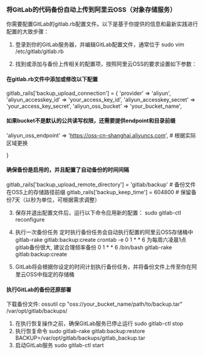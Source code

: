 ### 将GitLab的代码备份自动上传到阿里云OSS（对象存储服务）

你需要配置GitLab的gitlab.rb配置文件。以下是基于你提供的信息和最新实践进行配置的大致步骤：

1. 登录到你的GitLab服务器，并编辑GitLab配置文件，通常位于 sudo vim /etc/gitlab/gitlab.rb

2. 找到或添加与备份上传相关的配置项，按照阿里云OSS的要求设置如下参数：

#### 在gitlab.rb文件中添加或修改以下配置

gitlab_rails['backup_upload_connection'] = {
'provider' => 'aliyun',
'aliyun_accesskey_id' => 'your_access_key_id',
'aliyun_accesskey_secret' => 'your_access_key_secret',
'aliyun_oss_bucket' => 'your_bucket_name',

#### 如果bucket不是默认的公共读写权限，还需要提供endpoint和目录前缀
'aliyun_oss_endpoint' => 'https://oss-cn-shanghai.aliyuncs.com', # 根据实际区域更换

}

#### 确保备份是启用的，并且配置了自动备份的时间间隔
gitlab_rails['backup_upload_remote_directory'] =  'gitlab/backup' # 备份文件在OSS上的存储路径前缀
gitlab_rails['backup_keep_time'] = 604800 # 保留备份7天（以秒为单位，可根据需求调整）

3. 保存并退出配置文件后，运行以下命令应用新的配置：
   sudo gitlab-ctl reconfigure

4. 执行一次备份任务 定时执行备份任务会自动执行配置的阿里云OSS存储桶中
   gitlab-rake gitlab:backup:create
   crontab -e
   0 1 * * 6  为每周六凌晨1点 gitlab备份很大, 建议合理频率备份
   0 1 * * 6 /bin/bash gitlab-rake gitlab:backup:create

5. GitLab将会根据你设定的时间计划执行备份任务，并将备份文件上传至你在阿里云OSS中指定的存储桶  

#### 执行GitLab的备份还原部署

下载备份文件: ossutil cp "oss://your_bucket_name/path/to/backup.tar" /var/opt/gitlab/backups/

1. 在执行恢复操作之前，确保GitLab服务已停止运行 sudo gitlab-ctl stop
2. 执行恢复命令
   sudo gitlab-rake gitlab:backup:restore BACKUP=/var/opt/gitlab/backups/gitlab_backup.tar
3. 启动GitLab服务 sudo gitlab-ctl start
   
   
